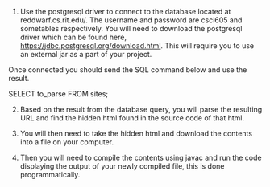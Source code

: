  1.	Use the postgresql driver to connect to the database located at reddwarf.cs.rit.edu/.
The username and password are csci605 and sometables respectively.
You will need to download the postgresql driver which can be found here, https://jdbc.postgresql.org/download.html. This will require you to use an external jar as a part of your project. 

Once connected you should send the SQL command below and use the result.

SELECT to_parse FROM sites;

2.	Based on the result from the database query, you will parse the resulting URL and find the hidden html found in the source code of that html. 

3.	You will then need to take the hidden html and download the contents into a file on your computer. 

4.	Then you will need to compile the contents using javac and run the code displaying the output of your newly compiled file, this is done programmatically. 


